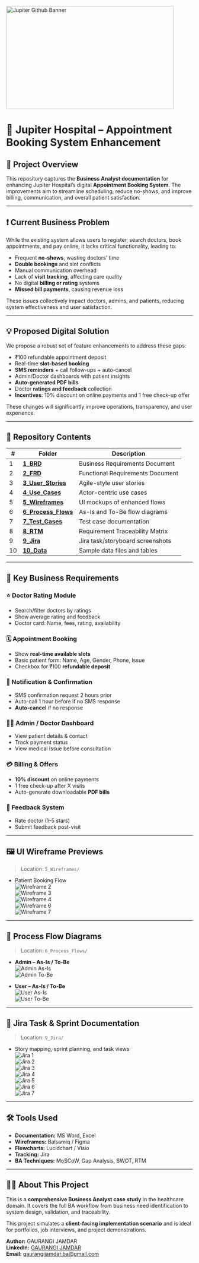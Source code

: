 <img width="452" height="277" alt="Jupiter Github Banner" src="https://github.com/user-attachments/assets/ed1e10db-bc7c-49cc-93b6-2c0f27c58ff0" />


# 🏥 Jupiter Hospital – Appointment Booking System Enhancement

## 📌 Project Overview
This repository captures the **Business Analyst documentation** for enhancing Jupiter Hospital’s digital **Appointment Booking System**. The improvements aim to streamline scheduling, reduce no-shows, and improve billing, communication, and overall patient satisfaction.

---

## ❗ Current Business Problem

While the existing system allows users to register, search doctors, book appointments, and pay online, it lacks critical functionality, leading to:

- Frequent **no-shows**, wasting doctors’ time  
- **Double bookings** and slot conflicts  
- Manual communication overhead  
- Lack of **visit tracking**, affecting care quality  
- No digital **billing or rating** systems  
- **Missed bill payments**, causing revenue loss  

These issues collectively impact doctors, admins, and patients, reducing system effectiveness and user satisfaction.

---

## 💡 Proposed Digital Solution

We propose a robust set of feature enhancements to address these gaps:

- ₹100 refundable appointment deposit  
- Real-time **slot-based booking**  
- **SMS reminders** + call follow-ups + auto-cancel  
- Admin/Doctor dashboards with patient insights  
- **Auto-generated PDF bills**  
- Doctor **ratings and feedback** collection  
- **Incentives**: 10% discount on online payments and 1 free check-up offer  

These changes will significantly improve operations, transparency, and user experience.

---

## 📂 Repository Contents

| # | Folder | Description |
|---|--------|-------------|
| 1 | [**1_BRD**](1_BRD/) | Business Requirements Document |
| 2 | [**2_FRD**](2_FRD/) | Functional Requirements Document |
| 3 | [**3_User_Stories**](3_User_Stories/) | Agile-style user stories |
| 4 | [**4_Use_Cases**](4_Use_Cases/) | Actor-centric use cases |
| 5 | [**5_Wireframes**](5_Wireframes/) | UI mockups of enhanced flows |
| 6 | [**6_Process_Flows**](6_Process_Flows/) | As-Is and To-Be flow diagrams |
| 7 | [**7_Test_Cases**](7_Test_Cases/) | Test case documentation |
| 8 | [**8_RTM**](8_RTM/) | Requirement Traceability Matrix |
| 9 | [**9_Jira**](9_Jira/) | Jira task/storyboard screenshots |
| 10 | [**10_Data**](10_Data/) | Sample data files and tables |

---

## 🧾 Key Business Requirements

### ⭐ Doctor Rating Module
- Search/filter doctors by ratings  
- Show average rating and feedback  
- Doctor card: Name, fees, rating, availability  

### 🗓 Appointment Booking
- Show **real-time available slots**  
- Basic patient form: Name, Age, Gender, Phone, Issue  
- Checkbox for ₹100 **refundable deposit**  

### 📲 Notification & Confirmation
- SMS confirmation request 2 hours prior  
- Auto-call 1 hour before if no SMS response  
- **Auto-cancel** if no response  

### 👨‍⚕️ Admin / Doctor Dashboard
- View patient details & contact  
- Track payment status  
- View medical issue before consultation  

### 💳 Billing & Offers
- **10% discount** on online payments  
- 1 free check-up after X visits  
- Auto-generate downloadable **PDF bills**  

### 🌟 Feedback System
- Rate doctor (1–5 stars)  
- Submit feedback post-visit  

---

## 🖼️ UI Wireframe Previews

> Location: `5_Wireframes/`

- Patient Booking Flow  
  ![Wireframe 2](5_Wireframes/Wireframe_2.png)  
  ![Wireframe 3](5_Wireframes/Wireframe_3.png)  
  ![Wireframe 4](5_Wireframes/Wireframe_4.png)  
  ![Wireframe 6](5_Wireframes/Wireframe_6.png)  
  ![Wireframe 7](5_Wireframes/Wireframe_7.png)  

---

## 🔄 Process Flow Diagrams

> Location: `6_Process_Flows/`

- **Admin – As-Is / To-Be**  
  ![Admin As-Is](6_Process_Flows/Admin%20As%20Is%20process%20flow.png)  
  ![Admin To-Be](6_Process_Flows/Admin%20To%20Be%20process%20flow.png)

- **User – As-Is / To-Be**  
  ![User As-Is](6_Process_Flows/As%20-%20Is%20Process%20flow%20(user).png)  
  ![User To-Be](6_Process_Flows/To%20-%20Be%20process%20flow%20(user).png)

---

## 🧾 Jira Task & Sprint Documentation

> Location: `9_Jira/`

- Story mapping, sprint planning, and task views  
  ![Jira 1](9_Jira/1.png)  
  ![Jira 2](9_Jira/2.png)  
  ![Jira 3](9_Jira/3.png)  
  ![Jira 4](9_Jira/4.png)  
  ![Jira 5](9_Jira/5.png)  
  ![Jira 6](9_Jira/6.png)  
  ![Jira 7](9_Jira/7.png)

---

## 🛠 Tools Used

- **Documentation:** MS Word, Excel  
- **Wireframes:** Balsamiq / Figma  
- **Flowcharts:** Lucidchart / Visio  
- **Tracking:** Jira  
- **BA Techniques:** MoSCoW, Gap Analysis, SWOT, RTM  

---

## 👩‍💼 About This Project

This is a **comprehensive Business Analyst case study** in the healthcare domain. It covers the full BA workflow from business need identification to system design, validation, and traceability.

This project simulates a **client-facing implementation scenario** and is ideal for portfolios, job interviews, and project demonstrations.

**Author:** GAURANGI JAMDAR  
**LinkedIn:** [GAURANGI JAMDAR](https://www.linkedin.com/in/gaurangi-jamdar-538b4b379)  
**Email:** gaurangijamdar.ba@gmail.com
